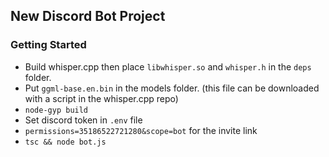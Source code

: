 ## New Discord Bot Project

### Getting Started

- Build whisper.cpp then place `libwhisper.so` and `whisper.h` in the `deps` folder.
- Put `ggml-base.en.bin` in the models folder. (this file can be downloaded with a script in the whisper.cpp repo)
- `node-gyp build`
- Set discord token in `.env` file
- `permissions=35186522721280&scope=bot` for the invite link
- `tsc && node bot.js`

